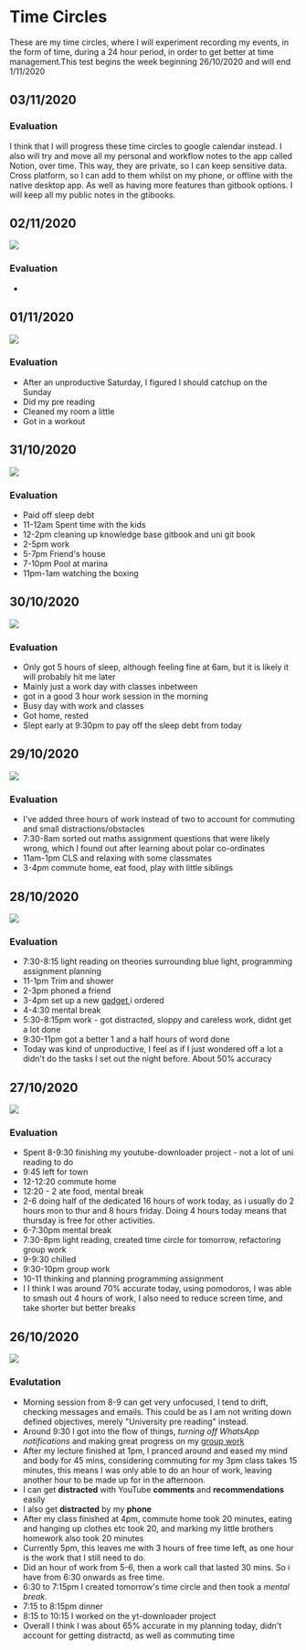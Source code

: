 # Time Circles

These are my time circles, where I will experiment recording my events, in the form of time, during a 24 hour period, in order to get better at time management.This test begins the week beginning 26/10/2020 and will end  1/11/2020

## 03/11/2020

### Evaluation

I think that I will progress these time circles to google calendar instead. I also will try and move all my personal and workflow notes to the app called Notion, over time. This way, they are private, so I can keep sensitive data. Cross platform, so I can add to them whilst on my phone, or offline with the native desktop app. As well as having more features than gitbook options. I will keep all my public notes in the gtibooks.

## 02/11/2020

![](../../../../.gitbook/assets/prediction-02-11-2020.png)

### Evaluation

* 
## 01/11/2020

![](../../../../.gitbook/assets/prediction-01-11-2020.png)

### Evaluation

* After an unproductive Saturday, I figured I should catchup on the Sunday
* Did my pre reading
* Cleaned my room a little
* Got in a workout

## 31/10/2020

![](../../../../.gitbook/assets/prediction-31-10-2020.png)

### Evaluation

* Paid off sleep debt
* 11-12am Spent time with the kids
* 12-2pm cleaning up knowledge base gitbook and uni git book
* 2-5pm work
* 5-7pm Friend's house
* 7-10pm Pool at marina
* 11pm-1am watching the boxing

## 30/10/2020

![](../../../../.gitbook/assets/prediction-30-10-2020.png)

### Evaluation

* Only got 5 hours of sleep, although feeling fine at 6am, but it is likely it will probably hit me later
* Mainly just a work day with classes inbetween
* got in a good 3 hour work session in the morning
* Busy day with work and classes
* Got home, rested
* Slept early at 9:30pm to pay off the sleep debt from today

## 29/10/2020

![](../../../../.gitbook/assets/prediction-29-10-2020.png.png)

### Evaluation

* I've added three hours of work instead of two to account for commuting and small distractions/obstacles
* 7:30-8am sorted out maths assignment questions that were likely wrong, which I found out after learning about polar co-ordinates
* 11am-1pm CLS and relaxing with some classmates
* 3-4pm commute home, eat food, play with little siblings

## 28/10/2020

![](../../../../.gitbook/assets/prediction-28-10-2020.png)

### Evaluation

* 7:30-8:15 light reading on theories surrounding blue light, programming assignment planning
* 11-1pm Trim and shower
* 2-3pm phoned a friend
* 3-4pm set up a new [gadget ](https://www.amazon.co.uk/gp/product/B074W8YPK3/ref=ppx_yo_dt_b_asin_title_o00_s00?ie=UTF8&psc=1)i ordered
* 4-4:30 mental break
* 5:30-8:15pm work - got distracted, sloppy and careless work, didnt get a lot done
* 9:30-11pm got a better 1 and a half hours of word done
* Today was kind of unproductive, I feel as if I just wondered off a lot a didn't do the tasks I set out the night before. About 50% accuracy

## 27/10/2020

![](../../../../.gitbook/assets/prediction-27-10-2020%20%281%29.png)

### Evaluation

* Spent 8-9:30 finishing my youtube-downloader project - not a lot of uni reading to do
* 9:45 left for town
* 12-12:20 commute home
* 12:20 - 2 ate food, mental break
* 2-6 doing half of the dedicated 16 hours of work today, as i usually do 2 hours mon to thur and 8 hours friday. Doing 4 hours today means that thursday is free for other activities.
* 6-7:30pm  mental break
* 7:30-8pm light reading, created time circle for tomorrow, refactoring group work
* 9-9:30 chilled
* 9:30-10pm group work
* 10-11 thinking and planning programming assignment
* I I think I was around 70% accurate today, using pomodoros, I was able to smash out 4 hours of work, I also need to reduce screen time, and take shorter but better breaks

## 26/10/2020

![](../../../../.gitbook/assets/prediction-26-10-2020.png)

### Evalutation

* Morning session from 8-9 can get very unfocused, I tend to drift, checking messages and emails. This could be as I am not writing down defined objectives, merely "University pre reading" instead.
* Around 9:30 I got into the flow of things, _turning off WhatsApp notifications_ and making great progress on my [group work](../../../../assesments/group-work/)
* After my lecture finished at 1pm, I pranced around and eased my mind and body for 45 mins, considering commuting for my 3pm class takes 15 minutes, this means I was only able to do an hour of work, leaving another hour to be made up for in the afternoon.
* I can get **distracted** with YouTube **comments** and **recommendations** easily
* I also get **distracted** by my **phone**
* After my class finished at 4pm, commute home took 20 minutes, eating and hanging up clothes etc took 20, and marking my little brothers homework also took 20 minutes
* Currently 5pm, this leaves me with 3 hours of free time left, as one hour is the work that I still need to do.
* Did an hour of work from 5-6, then a work call that lasted 30 mins. So i have from 6:30 onwards as free time.
* 6:30 to 7:15pm I created tomorrow's time circle and then took a _mental break._
* 7:15 to 8:15pm dinner
* 8:15 to 10:15 I worked on the yt-downloader project
* Overall I think I was about 65% accurate in my planning today, didn't account for getting distractd, as well as commuting time

